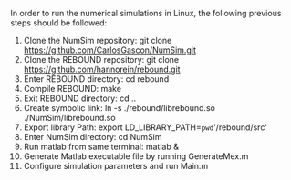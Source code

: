 In order to run the numerical simulations in Linux, the following previous 
steps should be followed:

1. Clone the NumSim repository: git clone https://github.com/CarlosGascon/NumSim.git
2. Clone the REBOUND repository: git clone https://github.com/hannorein/rebound.git
3. Enter REBOUND directory: cd rebound 
4. Compile REBOUND: make
5. Exit REBOUND directory: cd ..
6. Create symbolic link: 	ln -s ./rebound/librebound.so ./NumSim/librebound.so
7. Export library Path: export LD_LIBRARY_PATH=`pwd`'/rebound/src'
8. Enter NumSim directory: cd NumSim
9. Run matlab from same terminal: matlab &
10. Generate Matlab executable file by running GenerateMex.m
11. Configure simulation parameters and run Main.m
